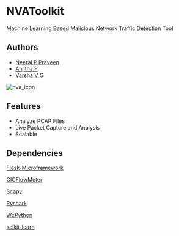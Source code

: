 ﻿
# NVAToolkit

Machine Learning Based Malicious Network Traffic Detection Tool
## Authors

- [Neeraj P Praveen](https://www.github.com/neerajppraveen)
- [Anjitha P](https://www.github.com/)
- [Varsha V G](https://www.github.com/)

![nva_icon](https://github.com/neerajppraveen/NVAToolkitADM/blob/main/static/res/mipmap-xxxhdpi/nva_icon.png)






## Features

- Analyze PCAP Files 
- Live Packet Capture and Analysis
- Scalable

## Dependencies

[Flask-Microframework](https://flask.palletsprojects.com/en/3.0.x/)

[CICFlowMeter](https://github.com/ahlashkari/CICFlowMeter)

[Scapy](https://github.com/secdev/scapy)

[Pyshark](https://pypi.org/project/pyshark/)

[WxPython](https://wxpython.org/)

[scikit-learn](https://scikit-learn.org/stable/index.html)
